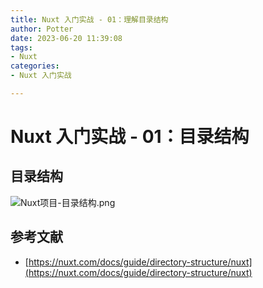 ```yaml
---
title: Nuxt 入门实战 - 01：理解目录结构
author: Potter
date: 2023-06-20 11:39:08
tags: 
- Nuxt
categories: 
- Nuxt 入门实战

---
```



# Nuxt 入门实战 - 01：目录结构

## 目录结构

![Nuxt项目-目录结构.png](https://cdn.jsdelivr.net/gh/yxw007/BlogPicBed@master//img/20240507114809.png)

## 参考文献

- [https://nuxt.com/docs/guide/directory-structure/nuxt](https://nuxt.com/docs/guide/directory-structure/nuxt)
